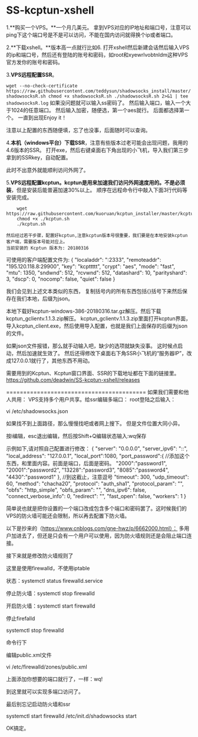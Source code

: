 # SS-kcptun-xshell
1.**购买一个VPS。**一个月几美元。
拿到VPS对应的IP地址和端口号，注意可以ping下这个端口号是不是可以访问，不能在国内访问就得换个ip或者端口。

2.**下载xshell。**版本高一点就行比如6.
打开xshell然后新建会话然后输入VPS的ip和端口号，然后还有登陆的账号和密码，如root和xyewrlvobtnldm这种VPS官方发你的账号和密码。

3.**VPS远程配置SSR**。

`wget --no-check-certificate	 https://raw.githubusercontent.com/teddysun/shadowsocks_install/master/shadowsocksR.sh
chmod +x shadowsocksR.sh
./shadowsocksR.sh 2>&1 | tee shadowsocksR.log`
如果没问题就可以输入ss密码了。
然后输入端口，输入一个大于1024的任意端口。
然后输入加密，随便选，第一个aes就行。
后面都选择第一个。
一直到出现Enjoy it！

注意以上配置的东西随便填，忘了也没事，后面随时可以查询。

4.**本机（windows平台）下载SSR**，注意有些版本过老可能会出现问题，我用的4.6版本的SSR。
	打开exe，然后右键桌面右下角出现的小飞机，导入我们第三步拿到的SSRkey，自动配置。
	
此时不出意外就能顺利访问外网了。

5.**VPS远程配置kcptun。kcptun是用来加速我们访问外网速度用的。不是必须装**，但是安装后能普遍加速30%以上。
顺序在远程命令行中敲入下面3行代码等安装完成。
```
    wget https://raw.githubusercontent.com/kuoruan/kcptun_installer/master/kcptun.sh
    chmod +x ./kcptun.sh
    ./kcptun.sh
```
	然后经过若干步骤，配置好kcptun,注意kcptun版本号很重要，我们要是在本地安装kcptun客户端，需要版本号能对应上。
	当前安装的 Kcptun 版本为: 20180316

可使用的客户端配置文件为:
{
  "localaddr": ":2333",
  "remoteaddr": "195.120.118.8:29900",
  "key": "kcpttttt",
  "crypt": "aes",
  "mode": "fast",
  "mtu": 1350,
  "sndwnd": 512,
  "rcvwnd": 512,
  "datashard": 10,
  "parityshard": 3,
  "dscp": 0,
  "nocomp": false,
  "quiet": false
}

我们会见到上述文本类似的东西， 复制括号内的所有东西包括{}括号下来然后保存在我们本地，后缀为json。

本地下载好kcptun-windows-386-20180316.tar.gz解压。然后下载kcptun_gclientv.1.1.3.zip解压。
kcptun_gclientv.1.1.3.zip里面打开kcptun界面，导入kcptun_client.exe，然后使用导入配置，也就是我们上面保存的后缀为json的文件。

如果json文件报错，那么就手动输入吧，缺少的选项就缺失没事。
这时候点启动，然后加速就生效了。
然后还得修改下桌面右下角SSR小飞机的“服务器IP”，改成127.0.0.1就行了，其他东西不用动。

需要用到的Kcptun、Kcptun窗口界面、SSR的下载地址都在下面的链接里。
https://github.com/deadwin/SS-kcptun-xshell/releases

=========================================
如果我们需要和他人共用：
VPS支持多个用户共享。给ssr编辑多端口：
root登陆之后输入：
	
vi /etc/shadowsocks.json

如果找不到上面路径，那么慢慢找吧或者网上搜下。
但是文件位置大同小异。

按i编辑，esc退出编辑，然后按Shift+Q编辑状态输入:wq保存

示例如下,请对照自己配置进行修改：
{
"server": "0.0.0.0",
"server_ipv6": "::",
"local_address": "127.0.0.1",
"local_port":1080,
"port_password":{    //添加这个东西，和里面内容。前面是端口，后面是密码。
"2000":"password1",  
"20001":"password2",
"13228":"password3",
"8085":"password4",
"4430":"password1"
},				//到这截止，注意逗号
"timeout": 300,
"udp_timeout": 60,
"method": "chacha20",
"protocol": "auth_sha1",
"protocol_param": "",
"obfs": "http_simple",
"obfs_param": "",
"dns_ipv6": false,
"connect_verbose_info": 0,
"redirect": "",
"fast_open": false,
"workers": 1
}

简单说也就是把你设置的一个端口改成包含多个端口和密码罢了。这时候我们的VPS的防火墙可能还会限制，所以再去配置下防火墙。

以下是抄来的（https://www.cnblogs.com/gne-hwz/p/6662000.html）：
多用户加进去了，但还是只会有一个用户可以使用，因为防火墙规则还是会阻止端口连接。

接下来就是修改防火墙规则了

这里是使用firewalld，不使用iptable

状态：systemctl status firewalld.service

停止防火墙：systemctl stop firewalld

开启防火墙：systemctl start firewalld

停止firefalld

systemctl stop firewalld

命令行下

编辑public.xml文件

vi /etc/firewalld/zones/public.xml

上面添加你想要的端口就行了，一样：wq!

到这里就可以实现多端口访问了。

 最后别忘记启动防火墙和ssr

systemctl start firewalld
/etc/init.d/shadowsocks start



OK搞定。


